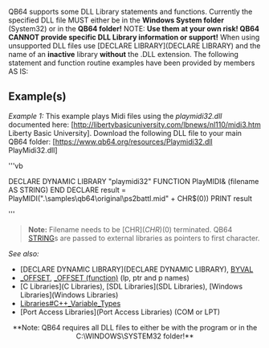 QB64 supports some DLL Library statements and functions. Currently the specified DLL file MUST either be in the **Windows System folder** (System32) or in the **QB64 folder!** NOTE: **Use them at your own risk! QB64 CANNOT provide specific DLL Library information or support!** When using unsupported DLL files use [DECLARE LIBRARY](DECLARE LIBRARY) and the name of an **inactive** library **without** the .DLL extension. The following statement and function routine examples have been provided by members AS IS:

	
## Example(s)

*Example 1:* This example plays Midi files using the *playmidi32.dll* documented here: [http://libertybasicuniversity.com/lbnews/nl110/midi3.htm Liberty Basic University]. Download the following DLL file to your main QB64 folder: [https://www.qb64.org/resources/Playmidi32.dll PlayMidi32.dll]

'''vb

DECLARE DYNAMIC LIBRARY "playmidi32"
    FUNCTION PlayMIDI& (filename AS STRING)
END DECLARE
result = PlayMIDI(".\samples\qb64\original\ps2battl.mid" + CHR$(0))
PRINT result

'''
>  **Note:** Filename needs to be [CHR$](CHR$)(0) terminated. QB64 [STRING](STRING)s are passed to external libraries as pointers to first character.


*See also:*

* [DECLARE DYNAMIC LIBRARY](DECLARE DYNAMIC LIBRARY), [BYVAL](BYVAL)
* [_OFFSET](_OFFSET), [_OFFSET (function)](_OFFSET (function)) (lp, ptr and p names)
* [C Libraries](C Libraries), [SDL Libraries](SDL Libraries), [Windows Libraries](Windows Libraries)
* [Libraries#C++_Variable_Types](Libraries#C++_Variable_Types)
* [Port Access Libraries](Port Access Libraries) (COM or LPT)


<center>**Note: QB64 requires all DLL files to either be with the program or in the C:\WINDOWS\SYSTEM32 folder!**</center>




